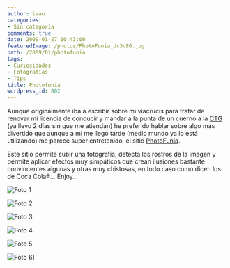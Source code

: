 ```yaml
---
author: ivan
categories:
- Sin categoría
comments: true
date: 2009-01-27 10:43:00
featuredImage: /photos/PhotoFunia_dc3c86.jpg
path: /2009/01/photofunia
tags:
- Curiosidades
- Fotografías
- Tips
title: Photofunia
wordpress_id: 802
---
```


Aunque originalmente iba a escribir sobre mi viacrucis para tratar de renovar mi licencia de conducir y mandar a la punta de un cuerno a la [CTG](https://www.ctg.gov.ec/) (ya llevo 2 días sin que me atiendan) he preferido hablar sobre algo más divertido que aunque a mi me llegó tarde (medio mundo ya lo está utilizando) me parece super entretenido, el sitio [PhotoFunia](https://www.photofunia.com/).

Este sitio permite subir una fotografía, detecta los rostros de la imagen y permite aplicar efectos muy simpáticos que crean ilusiones bastante convincentes algunas y otras muy chistosas, en todo caso como dicen los de Coca Cola®... Enjoy...

![Foto 1](/photos/PhotoFunia_dc3c86.jpg)

![Foto 2](/photos/PhotoFunia_dbe519.jpg)

![Foto 3](/photos/PhotoFunia_dbf320.jpg)

![Foto 4](/photos/PhotoFunia_dbf48b.jpg)

![Foto 5](/photos/Photofunia_cr.jpg)

![Foto 6](/photos/Photofunia_kZgMg.jpg)]